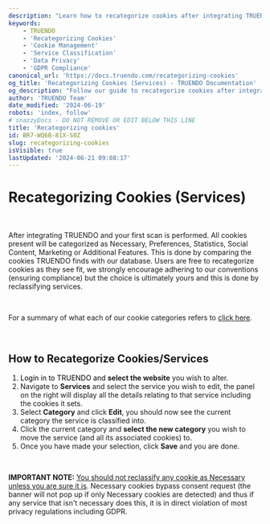 ```yaml
---
description: "Learn how to recategorize cookies after integrating TRUENDO. Follow step-by-step instructions to classify cookies into Necessary, Preferences, Statistics, Social Content, Marketing, or Additional Features. Last updated June 19, 2024.\n"
keywords:
    - TRUENDO
    - 'Recategorizing Cookies'
    - 'Cookie Management'
    - 'Service Classification'
    - 'Data Privacy'
    - 'GDPR Compliance'
canonical_url: 'https://docs.truendo.com/recategorizing-cookies'
og_title: 'Recategorizing Cookies (Services) - TRUENDO Documentation'
og_description: "Follow our guide to recategorize cookies after integrating TRUENDO. Classify cookies into the appropriate categories to ensure compliance and proper management.\n"
author: 'TRUENDO Team'
date_modified: '2024-06-19'
robots: 'index, follow'
# snazzyDocs - DO NOT REMOVE OR EDIT BELOW THIS LINE
title: 'Recategorizing cookies'
id: BR7-WQ6B-81X-S0Z
slug: recategorizing-cookies
isVisible: true
lastUpdated: '2024-06-21 09:08:17'
---
```

# Recategorizing Cookies (Services)

<br />

After integrating TRUENDO and your first scan is performed. All cookies present will be categorized as Necessary, Preferences, Statistics, Social Content, Marketing or Additional Features. This is done by comparing the cookies TRUENDO finds with our database. Users are free to recategorize cookies as they see fit, we strongly encourage adhering to our conventions (ensuring compliance) but the choice is ultimately yours and this is done by reclassifying services.

<br />

For a summary of what each of our cookie categories refers to [click here](http:#?target=0EB-94M4-TBP-GIU).

<br />

## How to Recategorize Cookies/Services

1.  <span style="color:rgb(0, 0, 0);"><span style="background-color:rgb(255, 255, 255);">Login in to TRUENDO and </span></span> **select the website** you wish to alter.
2.  Navigate to **Services** and select the service you wish to edit, the panel on the right will display all the details relating to that service including the cookies it sets.
3.  Select **Category** and click **Edit**, you should now see the current category the service is classified into.
4.  Click the current category and **select the new category** you wish to move the service (and all its associated cookies) to.
5.  Once you have made your selection, click **Save** and you are done.

<br />

<div class="sd-callout" data-callout-type="alert"><p><strong>IMPORTANT NOTE:</strong> <u>You should not reclassify any cookie as Necessary unless you are sure it is</u>. Necessary cookies bypass consent request (the banner will not pop up if only Necessary cookies are detected) and thus if any service that isn't necessary does this, it is in direct violation of most privacy regulations including GDPR.</p></div>

<br />